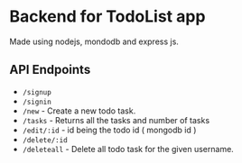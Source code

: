 # Backend for TodoList app

Made using nodejs, mondodb and express js.

## API Endpoints

- `/signup`
- `/signin`
- `/new` - Create a new todo task.
- `/tasks` - Returns all the tasks and number of tasks
- `/edit/:id` - id being the todo id ( mongodb id )
- `/delete/:id`
- `/deleteall` - Delete all todo task for the given username.
